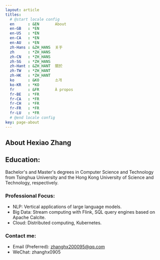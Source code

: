 ```yaml
---
layout: article
titles:
  # @start locale config
  en      : &EN       About
  en-GB   : *EN
  en-US   : *EN
  en-CA   : *EN
  en-AU   : *EN
  zh-Hans : &ZH_HANS  关于
  zh      : *ZH_HANS
  zh-CN   : *ZH_HANS
  zh-SG   : *ZH_HANS
  zh-Hant : &ZH_HANT  關於
  zh-TW   : *ZH_HANT
  zh-HK   : *ZH_HANT
  ko      : &KO       소개
  ko-KR   : *KO
  fr      : &FR       À propos
  fr-BE   : *FR
  fr-CA   : *FR
  fr-CH   : *FR
  fr-FR   : *FR
  fr-LU   : *FR
  # @end locale config
key: page-about
---
```


## About Hexiao Zhang

## Education: 

Bachelor's and Master's degrees in Computer Science and Technology from Tsinghua University and the Hong Kong University of Science and Technology, respectively.

### Professional Focus:

- NLP: Vertical applications of large language models.
- Big Data: Stream computing with Flink, SQL query engines based on Apache Calcite.
- Cloud: Distributed computing, Kubernetes.

### Contact me:

- Email (Preferred): zhanghx200095@qq.com
- WeChat: zhanghx0905


